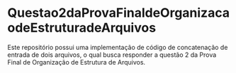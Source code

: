 # Questao2daProvaFinaldeOrganizacaodeEstruturadeArquivos
Este repositório possui uma implementação de código de concatenação de entrada de dois arquivos, o qual busca responder a questão 2 da Prova Final de Organização de Estrutura de Arquivos.
